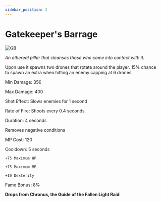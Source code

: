 ```yaml
---
sidebar_position: 2
---
```


# Gatekeeper's Barrage

![GB](https://vwiki.valorserver.com/api/item/picture/gatekeeper's%20barrage)

<i>An ethereal pillar that cleanses those who come into contact with it.</i>

Upon use it spawns two drones that rotate around the player. 15% chance to spawn an extra when hitting an enemy capping at 6 drones.

Min Damage: 350

Max Damage: 400

Shot Effect: Slows enemies for 1 second

Rate of Fire: Shoots every 0.4 seconds

Duration: 4 seconds

Removes negative conditions

MP Cost: 120

Cooldown: 5 seconds

    +75 Maximum HP
    
    +75 Maximum MP
    
    +10 Dexterity

Fame Bonus: 8%

**Drops from Chronus, the Guide of the Fallen Light Raid**
